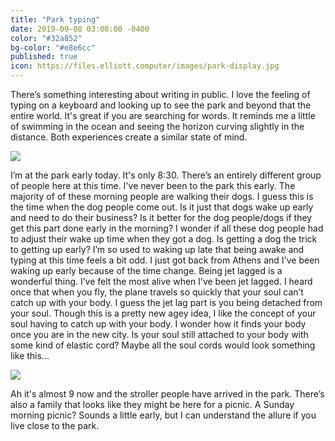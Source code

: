 ```yaml
---
title: "Park typing"
date: 2019-09-08 03:00:00 -0400
color: "#32a852"
bg-color: "#e8e6cc"
published: true
icon: https://files.elliott.computer/images/park-display.jpg
---
```


There’s something interesting about writing in public. I love the feeling of typing on a keyboard and looking up to see the park and beyond that the entire world. It's great if you are searching for words. It reminds me a little of swimming in the ocean and seeing the horizon curving slightly in the distance. Both experiences create a similar state of mind.

![](https://files.elliott.computer/images/park-display.jpg)

I’m at the park early today. It's only 8:30. There’s an entirely different group of people here at this time. I've never been to the park this early. The majority of of these morning people are walking their dogs. I guess this is the time when the dog people come out. Is it just that dogs wake up early and need to do their business? Is it better for the dog people/dogs if they get this part done early in the morning? I wonder if all these dog people had to adjust their wake up time when they got a dog. Is getting a dog the trick to getting up early? I’m so used to waking up late that being awake and typing at this time feels a bit odd. I just got back from Athens and I've been waking up early because of the time change. Being jet lagged is a wonderful thing. I’ve felt the most alive when I’ve been jet lagged. I heard once that when you fly, the plane travels so quickly that your soul can’t catch up with your body. I guess the jet lag part is you being detached from your soul. Though this is a pretty new agey idea, I like the concept of your soul having to catch up with your body. I wonder how it finds your body once you are in the new city. Is your soul still attached to your body with some kind of elastic cord? Maybe all the soul cords would look something like this...

![](https://files.elliott.computer/images/soul-cords.jpg)

Ah it's almost 9 now and the stroller people have arrived in the park. There’s also a family that looks like they might be here for a picnic. A Sunday morning picnic? Sounds a little early, but I can understand the allure if you live close to the park.
